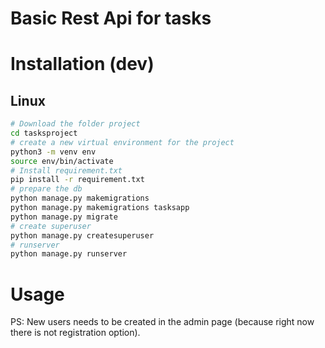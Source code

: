Basic Rest Api for tasks
========================

# Installation (dev)

## Linux
```bash
# Download the folder project
cd tasksproject
# create a new virtual environment for the project
python3 -m venv env
source env/bin/activate
# Install requirement.txt
pip install -r requirement.txt
# prepare the db
python manage.py makemigrations
python manage.py makemigrations tasksapp
python manage.py migrate
# create superuser
python manage.py createsuperuser
# runserver
python manage.py runserver
```

# Usage

PS: New users needs to be created in the admin page (because right now there is not registration option).
